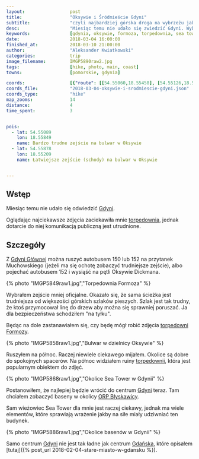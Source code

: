 ```yaml
---
layout:                 post
title:                  "Oksywie i Śródmieście Gdyni"
subtitle:               "czyli najbardziej górska droga na wybrzeżu jaką widziałem"
desc:                   "Miesiąc temu nie udało się zwiedzić Gdyni. Wybrałem się na Oksywie zobaczyć okolicę dwóch torpedowni a później wróciłem do centrum miasta."
keywords:               [gdynia, oksywie, formoza, torpedownia, sea tower]
date:                   2018-03-04 16:00:00
finished_at:            2018-03-10 21:00:00
author:                 "Aleksander Kwiatkowski"
categories:             trip
image_filename:         IMGP5890raw2.jpg
tags:                   [hike, photo, main, coast]
towns:                  [pomorskie, gdynia]

coords:                 [{"route": [[54.55060,18.55458], [54.55126,18.55930], [54.55903,18.55301], [54.55894,18.54568]], "type": "hike"}]
coords_file:            "2018-03-04-oksywie-i-srodmiescie-gdyni.json"
coords_type:            "hike"
map_zooms:              14
distance:               4
time_spent:             3


pois:
  - lat: 54.55089
    lon: 18.55849
    name: Bardzo trudne zejście na bulwar w Oksywie
  - lat: 54.55878
    lon: 18.55209
    name: Łatwiejsze zejście (schody) na bulwar w Oksywie


---
```


[wiki-torpedownia-babie-doly]: https://pl.wikipedia.org/wiki/Torpedownia#Torpedownia_na_Babich_Dołach
[wiki-torpedownia-formoza]: https://pl.wikipedia.org/wiki/Torpedownia#Torpedownia_na_terenie_portu_wojennego_na_Oksywiu_(tzw._Formoza)
[wiki-blyskawica]: https://pl.wikipedia.org/wiki/ORP_B%C5%82yskawica

[wiki-gdynia-glowna]: https://pl.wikipedia.org/wiki/Gdynia_G%C5%82%C3%B3wna
[wiki-gdynia]: https://pl.wikipedia.org/wiki/Gdynia
[wiki-gdansk]: https://pl.wikipedia.org/wiki/Gda%C5%84sk

## Wstęp

Miesiąc temu nie udało się odwiedzić [Gdyni][wiki-gdynia].

Oglądając najciekawsze zdjęcia zaciekawiła mnie
[torpedownia][wiki-torpedownia-babie-doly], jednak dotarcie do niej
komunikacją publiczną jest utrudnione.

## Szczegóły

Z [Gdyni Głównej][wiki-gdynia-glowna] można ruszyć autobusem
150 lub 152 na przytanek Muchowskiego (jeżeli ma się
ochotę zobaczyć trudniejsze zejście), albo pojechać autobusem 152
i wysiąść na pętli Oksywie Dickmana.

{% photo "IMGP5849raw1.jpg","Torpedownia Formoza" %}

Wybrałem zejście mniej oficjalne. Okazało się, że sama ścieżka
jest trudniejsza od większości górskich szlaków pieszych.
Szlak jest tak trudny, że ktoś przymocował linę do drzew aby można
się sprawniej poruszać.
Ja dla bezpieczeństwa schodziłem "na tyłku".

Będąc na dole zastanawiałem się, czy będę mógł robić zdjęcia
[torpedowni Formozy][wiki-torpedownia-formoza].

{% photo "IMGP5858raw1.jpg","Bulwar w dzielnicy Oksywie" %}

Ruszyłem na północ. Raczej niewiele ciekawego mijałem. Okolice są dobre
do spokojnych spacerów.
Na północ widziałem ruiny [torpedownii][wiki-torpedownia-babie-doly],
która jest popularnym obiektem do zdjęć.

{% photo "IMGP5868raw1.jpg","Okolice Sea Tower w Gdynii" %}

Postanowiłem, że najlepiej będzie wrócić do centrum [Gdyni][wiki-gdynia]
teraz. Tam chciałem zobaczyć baseny w okolicy
[ORP Błyskawicy][wiki-blyskawica].

Sam wieżowiec Sea Tower dla mnie jest raczej ciekawy, jednak ma wiele elementów, które
sprawiają wrażenie jakby na siłe miały udziwniać ten budynek.

{% photo "IMGP5886raw1.jpg","Okolice basenów w Gdynii" %}

Samo centrum [Gdyni][wiki-gdynia] nie jest tak ładne jak centrum
[Gdańska][wiki-gdansk], które opisałem
[tutaj]({% post_url 2018-02-04-stare-miasto-w-gdansku %}).
